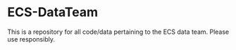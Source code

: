 # ECS-DataTeam
This is a repository for all code/data pertaining to the ECS data team. Please use responsibly.
